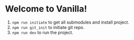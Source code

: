 # Welcome to Vanilla!

1. `npm run initiate` to get all submodules and install project.
1. `npm run git_init` to initiate git repo.
1. `npm run dev` to run the project.
